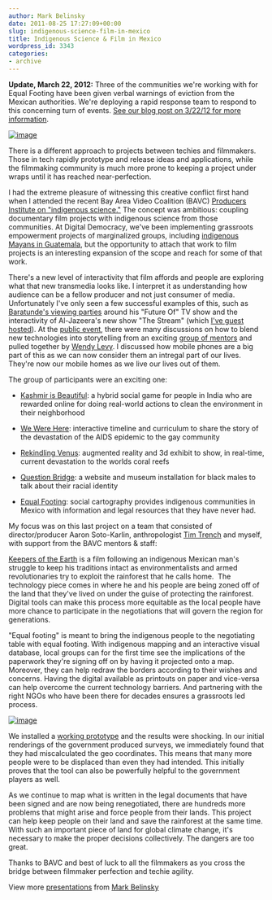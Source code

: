 ```yaml
---
author: Mark Belinsky
date: 2011-08-25 17:27:09+00:00
slug: indigenous-science-film-in-mexico
title: Indigenous Science & Film in Mexico
wordpress_id: 3343
categories:
- archive
---
```


**Update, March 22, 2012:** Three of the communities we're working with for Equal Footing have been given verbal warnings of eviction from the Mexican authorities. We're deploying a rapid response team to respond to this concerning turn of events. [See our blog post on 3/22/12 for more information](http://digital-democracy.org/2012/03/22/urgent-action-to-prevent-forced-evictions/).

[![image](http://farm7.static.flickr.com/6063/6079781301_10868fdd1b_o.png)](https://secure.flickr.com/photos/digitaldemocracy/6079681727/in/set-72157627516373580/)

There is a different approach to projects between techies and filmmakers. Those in tech rapidly prototype and release ideas and applications, while the filmmaking community is much more prone to keeping a project under wraps until it has reached near-perfection.

I had the extreme pleasure of witnessing this creative conflict first hand when I attended the recent Bay Area Video Coalition (BAVC) [Producers Institute on "indigenous science."](http://www.bavc.org/indigenous-science) The concept was ambitious: coupling documentary film projects with indigenous science from those communities. At Digital Democracy, we've been implementing grassroots empowerment projects of marginalized groups, including [indigenous Mayans in Guatemala](http://digital-democracy.org/2010/05/05/introducing-project-einstein-guatemala/), but the opportunity to attach that work to film projects is an interesting expansion of the scope and reach for some of that work.

There's a new level of interactivity that film affords and people are exploring what that new transmedia looks like. I interpret it as understanding how audience can be a fellow producer and not just consumer of media. Unfortunately I've only seen a few successful examples of this, such as [Baratunde's viewing parties](http://www.baratunde.com/blog/2009/8/5/baratunde-thurston-correspondent-of-the-future-says-the-futu.html) around his "Future Of" TV show and the interactivity of Al-Jazeera's new show "The Stream" (which [I've guest hosted](http://stream.aljazeera.com/episode/episode-2491)). At the [public event](http://www.tribecafilminstitute.org/blog/108194269.html), there were many discussions on how to blend new technologies into storytelling from an exciting [group of mentors](http://bavc.org/meet-your-mentors) and pulled together by [Wendy Levy](https://twitter.com/#!/twendywendy). I discussed how mobile phones are a big part of this as we can now consider them an intregal part of our lives. They're now our mobile homes as we live our lives out of them.

The group of participants were an exciting one:



	
  * [Kashmir is Beautiful](http://www.valleyofsaints.com/%20): a hybrid social game for people in India who are rewarded online for doing real-world actions to clean the environment in their neighborhood

	
  * [We Were Here](http://wewereherefilm.com/): interactive timeline and curriculum to share the story of the devastation of the AIDS epidemic to the gay community

	
  * [Rekindling Venus](http://rekindlingvenus.com/%20): augmented reality and 3d exhibit to show, in real-time, current devastation to the worlds coral reefs

	
  * [Question Bridge](http://questionbridge.com/): a website and museum installation for black males to talk about their racial identity

	
  * [Equal Footing](http://keepersoftheearthfilm.com/): social cartography provides indigenous communities in Mexico with information and legal resources that they have never had.


My focus was on this last project on a team that consisted of director/producer Aaron Soto-Karlin, anthropologist [Tim Trench](http://vimeo.com/17308543) and myself, with support from the BAVC mentors & staff:

[Keepers of the Earth](http://keepersoftheearthfilm.com/) is a film following an indigenous Mexican man's struggle to keep his traditions intact as environmentalists and armed revolutionaries try to exploit the rainforest that he calls home.  The technology piece comes in where he and his people are being zoned off of the land that they've lived on under the guise of protecting the rainforest. Digital tools can make this process more equitable as the local people have more chance to participate in the negotiations that will govern the region for generations.

"Equal footing" is meant to bring the indigenous people to the negotiating table with equal footing. With indigenous mapping and an interactive visual database, local groups can for the first time see the implications of the paperwork they're signing off on by having it projected onto a map. Moreover, they can help redraw the borders according to their wishes and concerns. Having the digital available as printouts on paper and vice-versa can help overcome the current technology barriers. And partnering with the right NGOs who have been there for decades ensures a grassroots led process.

[![image](http://farm7.static.flickr.com/6071/6079681245_0a08c39b44.jpg)](https://secure.flickr.com/photos/digitaldemocracy/sets/72157627516373580/with/6079681245/)

We installed a [working prototype](http://keepersoftheearthfilm.com/equal-footing/) and the results were shocking. In our initial renderings of the government produced surveys, we immediately found that they had miscalculated the geo coordinates. This means that many more people were to be displaced than even they had intended. This initially proves that the tool can also be powerfully helpful to the government players as well.

As we continue to map what is written in the legal documents that have been signed and are now being renegotiated, there are hundreds more problems that might arise and force people from their lands. This project can help keep people on their land and save the rainforest at the same time. With such an important piece of land for global climate change, it's necessary to make the proper decisions collectively. The dangers are too great.

Thanks to BAVC and best of luck to all the filmmakers as you cross the bridge between filmmaker perfection and techie agility.



View more [presentations](http://www.slideshare.net/) from [Mark Belinsky](http://www.slideshare.net/mbelinsky)
